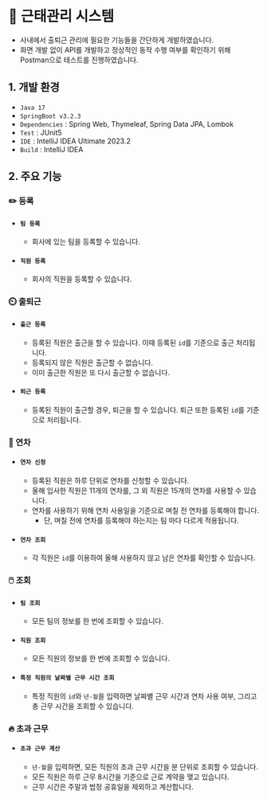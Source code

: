 # 🏢 근태관리 시스템
* 사내에서 출퇴근 관리에 필요한 기능들을 간단하게 개발하였습니다.
* 화면 개발 없이 API를 개발하고 정상적인 동작 수행 여부를 확인하기 위해 Postman으로 테스트를 진행하였습니다.

## 1. 개발 환경
* `Java 17`
* `SpringBoot v3.2.3`
* `Dependencies` : Spring Web, Thymeleaf, Spring Data JPA, Lombok
* `Test` : JUnit5
* `IDE` : IntelliJ IDEA Ultimate 2023.2
* `Build` : IntelliJ IDEA

## 2. 주요 기능
### ✏️ 등록
* #### `팀 등록`
    * 회사에 있는 팀을 등록할 수 있습니다.
* #### `직원 등록`
    * 회사의 직원을 등록할 수 있습니다.

### ⏲️ 출퇴근
* #### `출근 등록`
    * 등록된 직원은 출근을 할 수 있습니다. 이때 등록된 `id`를 기준으로 출근 처리됩니다.
    * 등록되지 않은 직원은 출근할 수 없습니다.
    * 이미 출근한 직원은 또 다시 출근할 수 없습니다.
* #### `퇴근 등록`
    * 등록된 직원이 출근할 경우, 퇴근을 할 수 있습니다. 퇴근 또한 등록된 `id`를 기준으로 처리됩니다.

### 📅 연차
* #### `연차 신청`
    * 등록된 직원은 하루 단위로 연차를 신청할 수 있습니다.
    * 올해 입사한 직원은 11개의 연차를, 그 외 직원은 15개의 연차를 사용할 수 있습니다.
    * 연차를 사용하기 위해 연차 사용일을 기준으로 며칠 전 연차를 등록해야 합니다.
      * 단, 며칠 전에 연차를 등록해야 하는지는 팀 마다 다르게 적용됩니다. 
* #### `연차 조회`
    * 각 직원은 `id`를 이용하여 올해 사용하지 않고 남은 연차를 확인할 수 있습니다.

### 🖱️ 조회
* #### `팀 조회`
    * 모든 팀의 정보를 한 번에 조회할 수 있습니다.
* #### `직원 조회`
    * 모든 직원의 정보를 한 번에 조회할 수 있습니다.
* #### `특정 직원의 날짜별 근무 시간 조회`
    * 특정 직원의 `id`와 `년-월`을 입력하면 날짜별 근무 시간과 연차 사용 여부, 그리고 총 근무 시간을 조회할 수 있습니다.

### 🔥 초과 근무
* #### `초과 근무 계산`
    * `년-월`을 입력하면, 모든 직원의 초과 근무 시간을 분 단위로 조회할 수 있습니다.
    * 모든 직원은 하루 근무 8시간을 기준으로 근로 계약을 맺고 있습니다.
    * 근무 시간은 주말과 법정 공휴일을 제외하고 계산합니다.
